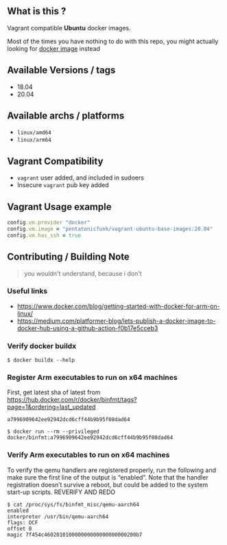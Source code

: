 ## What is this ?

Vagrant compatible **Ubuntu** docker images.

Most of the times you have nothing to do with this repo, you might actually looking
for [docker image](https://hub.docker.com/repository/docker/pentatonicfunk/vagrant-ubuntu-base-images) instead

## Available Versions / tags

- 18.04
- 20.04

## Available archs / platforms

- `linux/amd64`
- `linux/arm64`

## Vagrant Compatibility

- `vagrant` user added, and included in sudoers
- Insecure `vagrant` pub key added

## Vagrant Usage example

```ruby
config.vm.provider "docker"
config.vm.image = "pentatonicfunk/vagrant-ubuntu-base-images:20.04"
config.vm.has_ssh = true
```

## Contributing / Building Note

> you wouldn't understand, because i don't

### Useful links

- https://www.docker.com/blog/getting-started-with-docker-for-arm-on-linux/
- https://medium.com/platformer-blog/lets-publish-a-docker-image-to-docker-hub-using-a-github-action-f0b17e5cceb3

### Verify docker buildx

```
$ docker buildx --help
```

### Register Arm executables to run on x64 machines

First, get latest sha of latest from https://hub.docker.com/r/docker/binfmt/tags?page=1&ordering=last_updated

```
a7996909642ee92942dcd6cff44b9b95f08dad64
```

```
$ docker run --rm --privileged docker/binfmt:a7996909642ee92942dcd6cff44b9b95f08dad64 
```

### Verify Arm executables to run on x64 machines

To verify the qemu handlers are registered properly, run the following and make sure the first line of the output is
“enabled”. Note that the handler registration doesn’t survive a reboot, but could be added to the system start-up
scripts. REVERIFY AND REDO

```
$ cat /proc/sys/fs/binfmt_misc/qemu-aarch64
enabled
interpreter /usr/bin/qemu-aarch64
flags: OCF
offset 0
magic 7f454c460201010000000000000000000200b7
``` 
